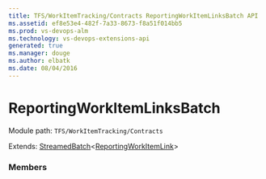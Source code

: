 ```yaml
---
title: TFS/WorkItemTracking/Contracts ReportingWorkItemLinksBatch API | Extensions for Visual Studio Team Services
ms.assetid: ef8e53e4-482f-7a33-8673-f8a51f014bb5
ms.prod: vs-devops-alm
ms.technology: vs-devops-extensions-api
generated: true
ms.manager: douge
ms.author: elbatk
ms.date: 08/04/2016
---
```


# ReportingWorkItemLinksBatch

Module path: `TFS/WorkItemTracking/Contracts`

Extends: [StreamedBatch](../../../TFS/WorkItemTracking/Contracts/StreamedBatch.md)&lt;[ReportingWorkItemLink](../../../TFS/WorkItemTracking/Contracts/ReportingWorkItemLink.md)&gt;

### Members

